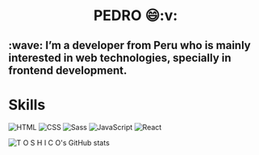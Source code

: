 <h1 align="center">PEDRO 😄:v: </h1>
<H2> :wave: I’m a developer from Peru who is mainly interested in web technologies, specially in frontend development. </H2>

<h1 align="left">Skills </h1>

![HTML](https://img.shields.io/badge/HTML-000?style=for-the-badge&logo=html5) ![CSS](https://img.shields.io/badge/CSS-000?style=for-the-badge&logo=css3&logoColor=1572B6) ![Sass](https://img.shields.io/badge/Sass-000?style=for-the-badge&logo=sass)  ![JavaScript](https://img.shields.io/badge/JavaScript-000?style=for-the-badge&logo=javascript) ![React](https://img.shields.io/badge/React-000?style=for-the-badge&logo=react) 



![T O S H I C O's GitHub stats](https://github-readme-stats.vercel.app/api?username=toshicoxyz&title_color=fff&bg_color=70,000,333&show_icons=true&text_color=999&icon_color=fff&border_color=000)




